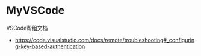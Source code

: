 # MyVSCode

VSCode帮组文档

- https://code.visualstudio.com/docs/remote/troubleshooting#_configuring-key-based-authentication